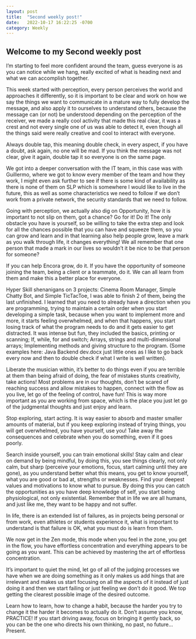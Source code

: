 ```yaml
---
layout: post
title:  "Second weekly post!"
date:   2022-10-17 16:22:25 -0700
category: Weekly
---
```

## Welcome to my Second weekly post

I’m starting to feel more confident around the team, guess everyone is as you can notice while we hang, really excited of what is heading 
next and what we can accomplish together.  

This week started with perception, every person perceives the world and approaches it differently, so it is important to be clear and work 
on how we say the things we want to communicate in a mature way to fully develop the message, and also apply it to ourselves to understand others, 
because the message can (or not) be understood depending on the perception of the receiver, we made a really cool activity that made this real clear, 
it was a crest and not every single one of us was able to detect it, even though all the things said were really creative and cool to interact with 
everyone. 

Always double tap, this meaning double check, in every aspect, if you have a doubt, ask again, no one will be mad. If you think the message was not 
clear, give it again, double tap it so everyone is on the same page. 

We got into a deeper conversation with the IT team, in this case was with Guillermo, where we got to know every member of the team and how they work, 
I might even ask further to see if there is some kind of availability as there is none of them on SLP which is somewhere I would like to live in the 
future, this as well as some characteristics we need to follow if we don’t work from a private network, the security standards that we need to follow.  

Going with perception, we actually also dig on Opportunity, how it is important to not slip on them, got a chance? Go for it! Do it! 
The only obstacle you have is yourself, so be willing to take the extra step and look for all the chances possible that you can have and squeeze them, 
so you can grow and learn and in that learning also help people grow, leave a mark as you walk through life, it changes everything! We all remember 
that one person that made a mark in our lives so wouldn’t it be nice to be that person for someone? 
 
If you can help Encora grow, do it. If you have the opportunity of someone joining the team, being a client or a teammate, do it. 
We can all learn from them and make this a better place for everyone. 
 
Hyper Skill shenanigans on 3 projects: Cinema Room Manager, Simple Chatty Bot, and Simple TicTacToe, I was able to finish 2 of them, 
being the last unfinished. I learned that you need to already have a direction when you are programming, trying to maintain a certain order 
when you start developing a simple task, because when you want to implement more and more, it starts feeling overwhelmed, and when that happens, 
you start losing track of what the program needs to do and it gets easier to get distracted. It was intense but fun, they included the basics, 
printing or scanning; If, while, for and switch; Arrays, strings and multi-dimensional arrays; Implementing methods and giving structure to the program. 
(Some examples here: Java Backend dev.docx just little ones as I like to go back every now and then to double check if what I write is well written). 

Liberate the musician within, it’s better to do things even if you are terrible at them than being afraid of doing, the fear of mistakes 
stunts creativity, take actions! Most problems are in our thoughts, don’t be scared of reaching success and allow mistakes to happen, connect with 
the flow as you live, let go of the feeling of control, have fun! This is way more important as you are working from space, which is the place you 
just let go of the judgmental thoughts and just enjoy and learn.  

Stop exploring, start acting. It is way easier to absorb and master smaller amounts of material, but if you keep exploring instead of trying things, 
you will get overwhelmed, you have yourself, use you! Take away the consequences and celebrate when you do something, even if it goes poorly. 

Search inside yourself, you can train emotional skills! Stay calm and clear on demand by being mindful, by doing this, you see things clearly, 
not only calm, but sharp (perceive your emotions, focus, start calming until they are gone), as you understand better what this means, 
you get to know yourself, what you are good or bad at, strengths or weaknesses. Find your deepest values and motivations to know what to pursue. 
By doing this you can catch the opportunities as you have deep knowledge of self, you start being physiological, not only existential. 
Remember that in life we are all humans, and just like me, they want to be happy and not suffer. 

In life, there is an extended list of failures, as in projects being personal or from work, even athletes or students experience it, 
what is important to understand is that failure is OK, what you must do is learn from them. 

We now get in the Zen mode, this mode when you feel in the zone, you get in the flow, you have effortless concentration and everything appears to be 
going as you want. This can be achieved by mastering the art of effortless concentration.  

It’s important to quiet the mind, let go of all of the judging processes we have when we are doing something as it only makes us add 
hings that are irrelevant and makes us start focusing on all the aspects of it instead of just doing it and then we start failing or just 
feeling we don’t do it good. We top getting the clearest possible image of the desired outcome. 

Learn how to learn, how to change a habit, because the harder you try to change it the harder it becomes to actually do it. 
Don’t assume you know, PRACTICE! If you start driving away, focus on bringing it gently back, so you can be the one who directs his own thinking, 
no past, no future... Present. 